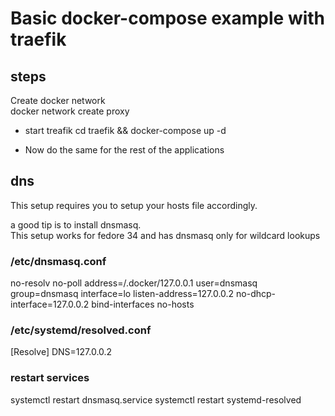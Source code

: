 # Basic docker-compose example with traefik

## steps

Create docker network  
docker network create proxy  

* start treafik
  cd traefik && docker-compose up -d  

* Now do the same for the rest of the applications  



## dns

This setup requires you to setup your hosts file accordingly.  

a good tip is to install dnsmasq.  
This setup works for fedore 34 and has dnsmasq only for wildcard lookups

### /etc/dnsmasq.conf

no-resolv
no-poll
address=/.docker/127.0.0.1
user=dnsmasq
group=dnsmasq
interface=lo
listen-address=127.0.0.2
no-dhcp-interface=127.0.0.2
bind-interfaces
no-hosts

### /etc/systemd/resolved.conf

[Resolve]
DNS=127.0.0.2

### restart services

systemctl restart dnsmasq.service
systemctl restart systemd-resolved
